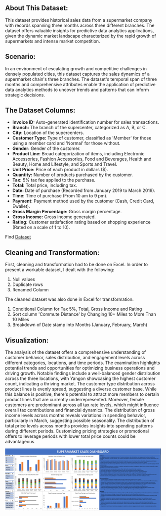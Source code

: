 <!DOCTYPE html>
<html>

<head>
</head>

<body>

<h2>About This Dataset:</h2>
<p>This dataset provides historical sales data from a supermarket company with records spanning three months across three different branches. The dataset offers valuable insights for predictive data analytics applications, given the dynamic market landscape characterized by the rapid growth of supermarkets and intense market competition.</p>

<h2>Scenario:</h2>
<p>In an environment of escalating growth and competitive challenges in densely populated cities, this dataset captures the sales dynamics of a supermarket chain's three branches. The dataset's temporal span of three months and comprehensive attributes enable the application of predictive data analytics methods to uncover trends and patterns that can inform strategic decisions.</p>

<h2>The Dataset Columns:</h2>
<ul>
    <li><strong>Invoice ID:</strong> Auto-generated identification number for sales transactions.</li>
    <li><strong>Branch:</strong> The branch of the supercenter, categorized as A, B, or C.</li>
    <li><strong>City:</strong> Location of the supercenters.</li>
    <li><strong>Customer Type:</strong> Type of customer, classified as 'Member' for those using a member card and 'Normal' for those without.</li>
    <li><strong>Gender:</strong> Gender of the customer.</li>
    <li><strong>Product Line:</strong> Broad categorization of items, including Electronic Accessories, Fashion Accessories, Food and Beverages, Health and Beauty, Home and Lifestyle, and Sports and Travel.</li>
    <li><strong>Unit Price:</strong> Price of each product in dollars ($).</li>
    <li><strong>Quantity:</strong> Number of products purchased by the customer.</li>
    <li><strong>Tax:</strong> 5% tax fee applied to the purchase.</li>
    <li><strong>Total:</strong> Total price, including tax.</li>
    <li><strong>Date:</strong> Date of purchase (Recorded from January 2019 to March 2019).</li>
    <li><strong>Time:</strong> Time of purchase (From 10 am to 9 pm).</li>
    <li><strong>Payment:</strong> Payment method used by the customer (Cash, Credit Card, Ewallet).</li>
    <li><strong>Gross Margin Percentage:</strong> Gross margin percentage.</li>
    <li><strong>Gross Income:</strong> Gross income generated.</li>
    <li><strong>Rating:</strong> Customer satisfaction rating based on shopping experience (Rated on a scale of 1 to 10).</li>
</ul>
<p>Find <a href="https://www.kaggle.com/datasets/aungpyaeap/supermarket-sales">Dataset</a></p>

<h2>Cleaning and Transformation:</h2>
<p>First, cleaning and transformation had to be done on Excel. In order to present a workable dataset, I dealt with the following:</p>
<ol>
    <li>Null values</li>
    <li>Duplicate rows</li>
    <li>Renamed Column</li>
</ol>
<p>The cleaned dataset was also done in Excel for transformation.</p>
<ol>
    <li>Conditional Column for Tax 5%, Total, Gross Income and Rating</li>
    <li>Sort column 'Commute Distance' by Changing 10+ Miles to More Than 10 Miles</li>
    <li>Breakdown of Date stamp into Months (January, February, March)</li>
</ol>

<h2>Visualization:</h2>
<p>The analysis of the dataset offers a comprehensive understanding of customer behavior, sales distribution, and engagement levels across different categories, locations, and time periods. The examination highlights potential trends and opportunities for optimizing business operations and driving growth. Notable findings include a well-balanced gender distribution across the three locations, with Yangon showcasing the highest customer count, indicating a thriving market. The customer type distribution across product lines is evenly spread, suggesting a diverse customer base. 
While this balance is positive, there's potential to attract more members to certain product lines that are currently underrepresented. Moreover, female customers are predominant across all tax rate levels, which might influence overall tax contributions and financial dynamics. The distribution of gross income levels across months reveals variations in spending behavior, particularly in March, suggesting possible seasonality. The distribution of total price levels across months provides insights into spending patterns during different periods. Customizing pricing strategies or promotional offers to leverage periods with lower total price counts could be advantageous.</p>

</body>

</html>
<img src="https://github.com/EmmanuelOlowuAdeyemi/Supermarket_Sales/blob/main/Supermarket_Sales/SUPERMARKET%20SALES%20DASHBOARD.png" alt="Supermarket Sales Dashboard">
